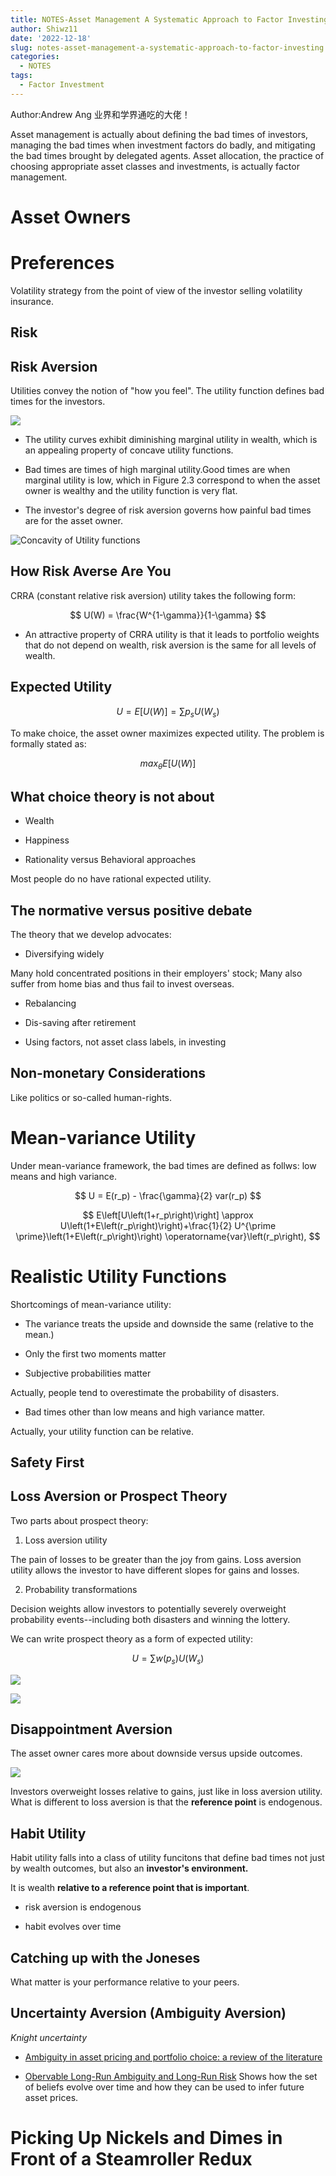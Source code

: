 ```yaml
---
title: NOTES-Asset Management A Systematic Approach to Factor Investing
author: Shiwz11
date: '2022-12-18'
slug: notes-asset-management-a-systematic-approach-to-factor-investing
categories:
  - NOTES
tags:
  - Factor Investment
---
```


Author:Andrew Ang 业界和学界通吃的大佬！

Asset management is actually about defining the bad times of investors, managing the bad times when investment factors do badly, and mitigating the bad times brought by delegated agents. Asset allocation, the practice of choosing appropriate asset classes and investments, is actually factor management.

# Asset Owners

# Preferences

Volatility strategy from the point of view of the investor selling volatility insurance.

## Risk

## Risk Aversion

Utilities convey the notion of "how you feel". The utility function defines bad times for the investors.

![](https://cdn.jsdelivr.net/gh/shiwz11/pics_public/20221220145351.png)

- The utility curves exhibit diminishing marginal utility in wealth, which is an appealing property of concave utility functions.

- Bad times are times of high marginal utility.Good times are when marginal utility is low, which in Figure 2.3 correspond to when the asset owner is wealthy and the utility function is very flat.

- The investor's degree of risk aversion governs how painful bad times are for the asset owner.

![Concavity of Utility functions](https://cdn.jsdelivr.net/gh/shiwz11/pics_public/20221220150235.png)

## How Risk Averse Are You

CRRA (constant relative risk aversion) utility takes the following form:

$$
U(W) = \frac{W^{1-\gamma}}{1-\gamma}
$$

- An attractive property of CRRA utility is that it leads to portfolio weights that do not depend on wealth, risk aversion is the same for all levels of wealth.

## Expected Utility

$$
U = E[U(W)] = \sum p_s U(W_s)
$$

To make choice, the asset owner maximizes expected utility. The problem is formally stated as:

$$
max_{\theta} E[U(W)]
$$
 
## What choice theory is not about

- Wealth

- Happiness

- Rationality versus Behavioral approaches

Most people do no have rational expected utility.

## The normative versus positive debate

The theory that we develop advocates:

- Diversifying widely

Many hold concentrated positions in their employers' stock; Many also suffer from home bias and thus fail to invest overseas.

- Rebalancing

- Dis-saving after retirement

- Using factors, not asset class labels, in investing

## Non-monetary Considerations

Like politics or so-called human-rights.

# Mean-variance Utility

Under mean-variance framework, the bad times are defined as follws: low means and high variance.

$$
U = E(r_p) - \frac{\gamma}{2} var(r_p)
$$

$$
E\left[U\left(1+r_p\right)\right] \approx U\left(1+E\left(r_p\right)\right)+\frac{1}{2} U^{\prime \prime}\left(1+E\left(r_p\right)\right) \operatorname{var}\left(r_p\right),
$$

# Realistic Utility Functions

Shortcomings of mean-variance utility:

- The variance treats the upside and downside the same (relative to the mean.)

- Only the first two moments matter

- Subjective probabilities matter

Actually, people tend to overestimate the probability of disasters.

- Bad times other than low means and high variance matter.

Actually, your utility function can be relative.

## Safety First

## Loss Aversion or Prospect Theory

Two parts about prospect theory:

1. Loss aversion utility

The pain of losses to be greater than the joy from gains. Loss aversion utility allows the investor to have different slopes for gains and losses.

2. Probability transformations

Decision weights allow investors to potentially severely overweight probability events--including both disasters and winning the lottery.

We can write prospect theory as a form of expected utility:

$$
U = \sum w(p_s)  U(W_s)
$$

![](https://cdn.jsdelivr.net/gh/shiwz11/pics_public/20221221112159.png)

![](https://cdn.jsdelivr.net/gh/shiwz11/pics_public/20221221112603.png)

## Disappointment Aversion

The asset owner cares more about downside versus upside outcomes.

![](https://cdn.jsdelivr.net/gh/shiwz11/pics_public/20221221112908.png)

Investors overweight losses relative to gains, just like in loss aversion utility. What is different to loss aversion is that the **reference point** is endogenous.

## Habit Utility

Habit utility falls into a class of utility funcitons that define bad times not just by wealth outcomes, but also an **investor's environment.**

It is wealth **relative to a reference point that is important**.

- risk aversion is endogenous

- habit evolves over time

## Catching up with the Joneses

What matter is your performance relative to your peers.

## Uncertainty Aversion (Ambiguity Aversion)

*Knight uncertainty*

- [Ambiguity in asset pricing and portfolio choice: a review of the literature](https://link.springer.com/article/10.1007/s11238-012-9343-2)

- [Obervable Long-Run Ambiguity and Long-Run Risk](https://www.semanticscholar.org/paper/Observable-Long-Run-Ambiguity-and-Long-Run-Risk-Ulrich/df8dc1ddd88bde7108112a8e32feca223122d02e)
  Shows how the set of beliefs evolve over time and how they can be used to infer future asset prices.

# Picking Up Nickels and Dimes in Front of a Steamroller Redux










































